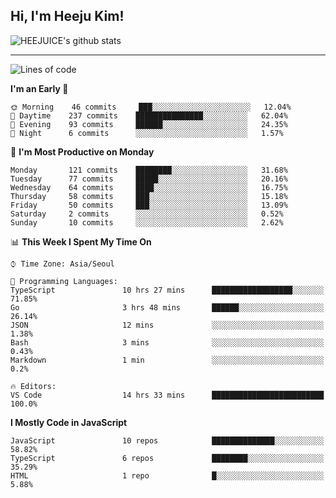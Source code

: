 ## Hi, I'm Heeju Kim!

![HEEJUICE's github stats](https://github-readme-stats.vercel.app/api?username=HEEJUICE&show_icons=true)

---
<!--START_SECTION:waka-->
![Lines of code](https://img.shields.io/badge/From%20Hello%20World%20I%27ve%20Written-20.7%20million%20lines%20of%20code-blue)

**I'm an Early 🐤** 

```text
🌞 Morning    46 commits     ███░░░░░░░░░░░░░░░░░░░░░░   12.04% 
🌆 Daytime    237 commits    ███████████████░░░░░░░░░░   62.04% 
🌃 Evening    93 commits     ██████░░░░░░░░░░░░░░░░░░░   24.35% 
🌙 Night      6 commits      ░░░░░░░░░░░░░░░░░░░░░░░░░   1.57%

```
📅 **I'm Most Productive on Monday** 

```text
Monday       121 commits    ████████░░░░░░░░░░░░░░░░░   31.68% 
Tuesday      77 commits     █████░░░░░░░░░░░░░░░░░░░░   20.16% 
Wednesday    64 commits     ████░░░░░░░░░░░░░░░░░░░░░   16.75% 
Thursday     58 commits     ███░░░░░░░░░░░░░░░░░░░░░░   15.18% 
Friday       50 commits     ███░░░░░░░░░░░░░░░░░░░░░░   13.09% 
Saturday     2 commits      ░░░░░░░░░░░░░░░░░░░░░░░░░   0.52% 
Sunday       10 commits     ░░░░░░░░░░░░░░░░░░░░░░░░░   2.62%

```


📊 **This Week I Spent My Time On** 

```text
⌚︎ Time Zone: Asia/Seoul

💬 Programming Languages: 
TypeScript               10 hrs 27 mins      ██████████████████░░░░░░░   71.85% 
Go                       3 hrs 48 mins       ██████░░░░░░░░░░░░░░░░░░░   26.14% 
JSON                     12 mins             ░░░░░░░░░░░░░░░░░░░░░░░░░   1.38% 
Bash                     3 mins              ░░░░░░░░░░░░░░░░░░░░░░░░░   0.43% 
Markdown                 1 min               ░░░░░░░░░░░░░░░░░░░░░░░░░   0.2%

🔥 Editors: 
VS Code                  14 hrs 33 mins      █████████████████████████   100.0%

```

**I Mostly Code in JavaScript** 

```text
JavaScript               10 repos            ██████████████░░░░░░░░░░░   58.82% 
TypeScript               6 repos             ████████░░░░░░░░░░░░░░░░░   35.29% 
HTML                     1 repo              █░░░░░░░░░░░░░░░░░░░░░░░░   5.88%

```



<!--END_SECTION:waka-->
